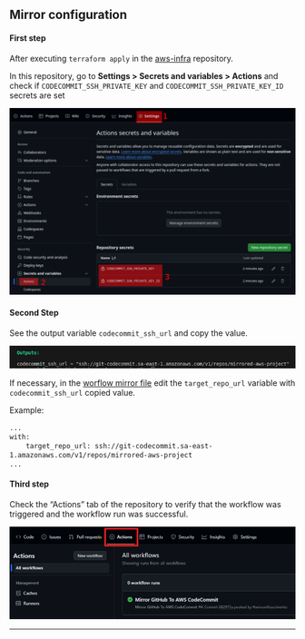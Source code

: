 ## Mirror configuration

#### First step
After executing ```terraform apply``` in the [aws-infra](https://github.com/HarissonNascimento/aws-infra) repository.


In this repository, go to **Settings > Secrets and variables > Actions** and check if ```CODECOMMIT_SSH_PRIVATE_KEY``` and ```CODECOMMIT_SSH_PRIVATE_KEY_ID``` secrets are set


<img src="./.github/images/edit-repository-secret.png">


#### Second Step


See the output variable ```codecommit_ssh_url``` and copy the value.


<img src="./.github/images/codecommit-ssh-url-example.png">


If necessary, in the [worflow mirror file](./.github/workflows/mirror.yml) edit the ```target_repo_url``` variable with ```codecommit_ssh_url``` copied value.

Example:

```
...
with:
    target_repo_url: ssh://git-codecommit.sa-east-1.amazonaws.com/v1/repos/mirrored-aws-project
...
```

#### Third step


Check the “Actions” tab of the repository to verify that the workflow was triggered and the workflow run was successful.

<img src="./.github/images/workflow-triggered.png">

---